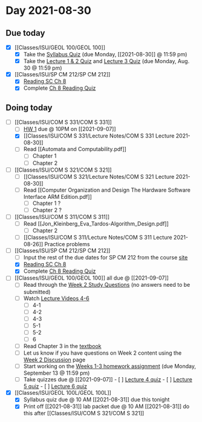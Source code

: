 

# Day 2021-08-30

## Due today
- [x] [[Classes/ISU/GEOL 100/GEOL 100]]
	-   [x] [](https://canvas.iastate.edu/courses/71354/modules/369007 "Introduction")Take the [Syllabus Quiz](https://canvas.iastate.edu/courses/82791/quizzes/342576 "Syllabus Quiz") (due Monday, [[2021-08-30]] @ 11:59 pm)
	- [x]   Take the [Lecture 1 & 2 Quiz](https://canvas.iastate.edu/courses/82791/quizzes/343323 "Lecture 1 & 2 Quiz") and [Lecture 3 Quiz](https://canvas.iastate.edu/courses/82791/quizzes/343322 "Lecture 3 Quiz") (due Monday, Aug. 30 @ 11:59 pm)
- [x]  [[Classes/ISU/SP CM 212/SP CM 212]]
	- [x] [Reading SC Ch 8](https://canvas.iastate.edu/courses/84042/assignments/1475601?module_item_id=3822502)
	- [x] Complete [Ch 8 Reading Quiz](https://canvas.iastate.edu/courses/84042/modules/495999 "[WEEK 2] Informative Unit: intros/conclusions, informative speaking, & self-introductions , Aug 30-Sept 3")

## Doing today
- [ ] [[Classes/ISU/COM S 331/COM S 331]]
	- [ ] [HW 1](https://canvas.iastate.edu/courses/86358/assignments/1529811) due @ 10PM on [[2021-09-07]]
	- [x] [[Classes/ISU/COM S 331/Lecture Notes/COM S 331 Lecture 2021-08-30]]
	- [ ] Read [[Automata and Computability.pdf]]
		- [ ] Chapter 1
		- [ ] Chapter 2
- [ ] [[Classes/ISU/COM S 321/COM S 321]]
	- [ ] [[Classes/ISU/COM S 321/Lecture Notes/COM S 321 Lecture 2021-08-30]]
	- [ ] Read [[Computer Organization and Design The Hardware Software Interface ARM Edition.pdf]]
		- [ ] Chapter 1 ?
		- [ ] Chapter 2 ?
- [ ] [[Classes/ISU/COM S 311/COM S 311]]
	- [ ] Read [[Jon_Kleinberg_Eva_Tardos-Algorithm_Design.pdf]]
		- [ ] Chapter 2
	- [ ] [[Classes/ISU/COM S 311/Lecture Notes/COM S 311 Lecture 2021-08-26]] Practice problems
- [ ]   [[Classes/ISU/SP CM 212/SP CM 212]]
	- [ ]   Input the rest of the due dates for SP CM 212 from the course [site](https://canvas.iastate.edu/courses/84042/modules#module_495984)
	- [x] [Reading SC Ch 8](https://canvas.iastate.edu/courses/84042/assignments/1475601?module_item_id=3822502)
	- [x] Complete [Ch 8 Reading Quiz](https://canvas.iastate.edu/courses/84042/modules/495999 "[WEEK 2] Informative Unit: intros/conclusions, informative speaking, & self-introductions , Aug 30-Sept 3")
- [ ] [[Classes/ISU/GEOL 100/GEOL 100]] all due @ [[2021-09-07]]
	- [ ] Read through the [Week 2 Study Questions](https://canvas.iastate.edu/courses/82791/pages/study-questions-for-week-2 "Study Questions for Week 2")[](https://canvas.iastate.edu/courses/74161/pages/study-questions-for-week-2 "Study Questions for Week 2") (no answers need to be submitted)
	- [ ] Watch [Lecture Videos 4-6](https://canvas.iastate.edu/courses/82791/pages/week-2-lecture-videos)
		- [ ] 4-1
		- [ ] 4-2
		- [ ] 4-3
		- [ ] 5-1
		- [ ] 5-2
		- [ ] 6
	- [ ]  Read Chapter 3 in the [textbook](https://canvas.iastate.edu/courses/82791/external_tools/4157)
	- [ ]   Let us know if you have questions on Week 2 content using the [Week 2 Discussion](https://canvas.iastate.edu/courses/82791/discussion_topics/958079 "Have questions on Week 2 content?") page[](https://canvas.iastate.edu/courses/74161/discussion_topics/719159 "Have questions on Week 2 content?")
	- [ ]   Start working on the [Weeks 1-3 homework assignment](https://canvas.iastate.edu/courses/82791/quizzes/343324 "Weeks 1-3 Homework") (due Monday, September 13 @ 11:59 pm)
	- [ ]    Take quizzes due @ [[2021-09-07]]
		- [ ]  [Lecture 4 quiz](https://canvas.iastate.edu/courses/82791/quizzes/343715)
		- [ ]  [Lecture 5 quiz](https://canvas.iastate.edu/courses/82791/quizzes/343716)
		- [ ]  [Lecture 6 quiz](https://canvas.iastate.edu/courses/82791/quizzes/343717)
- [x] [[Classes/ISU/GEOL 100L/GEOL 100L]]
	- [x] Syllabus quiz due @ 10 AM [[2021-08-31]] due this tonight
	- [x] Print off [[2021-08-31]] lab packet due @ 10 AM [[2021-08-31]] do this after [[Classes/ISU/COM S 321/COM S 321]]